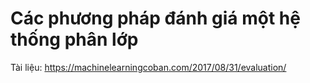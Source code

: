 # Các phương pháp đánh giá một hệ thống phân lớp

Tài liệu: https://machinelearningcoban.com/2017/08/31/evaluation/

